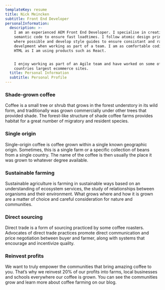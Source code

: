 ```yaml
---
templateKey: resume
title: Nick Meincken
subtitle: Front End Developer
personalInformation:
  description: >-
    I am an experienced AEM Front End Developer. I specialise in creating clean
    semantic code to ensure fast loadtimes. I follow atomic design principles
    where possible and develop style guides to ensure consistant and rapid
    develpment when working as part of a team. I am as comfortable coding in raw
    HTML as I am using products such as React.


    I enjoy working as part of an Agile team and have worked on some of the
    countries largest ecommerce sites.
  title: Personal Information
  subtitle: Personal Profile
---
```


### Shade-grown coffee

Coffee is a small tree or shrub that grows in the forest understory in its wild form, and traditionally was grown commercially under other trees that provided shade. The forest-like structure of shade coffee farms provides habitat for a great number of migratory and resident species.

### Single origin

Single-origin coffee is coffee grown within a single known geographic origin. Sometimes, this is a single farm or a specific collection of beans from a single country. The name of the coffee is then usually the place it was grown to whatever degree available.

### Sustainable farming

Sustainable agriculture is farming in sustainable ways based on an understanding of ecosystem services, the study of relationships between organisms and their environment. What grows where and how it is grown are a matter of choice and careful consideration for nature and communities.

### Direct sourcing

Direct trade is a form of sourcing practiced by some coffee roasters. Advocates of direct trade practices promote direct communication and price negotiation between buyer and farmer, along with systems that encourage and incentivize quality.

### Reinvest profits

We want to truly empower the communities that bring amazing coffee to you. That’s why we reinvest 20% of our profits into farms, local businesses and schools everywhere our coffee is grown. You can see the communities grow and learn more about coffee farming on our blog.
